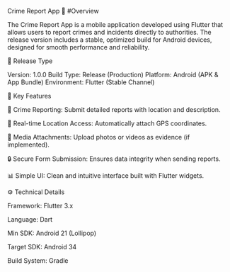 Crime Report App
🧾 #Overview

The Crime Report App is a mobile application developed using Flutter that allows users to report crimes and incidents directly to authorities. The release version includes a stable, optimized build for Android devices, designed for smooth performance and reliability.

🚀 Release Type

Version: 1.0.0
Build Type: Release (Production)
Platform: Android (APK & App Bundle)
Environment: Flutter (Stable Channel)

🧠 Key Features

🧾 Crime Reporting: Submit detailed reports with location and description.

📍 Real-time Location Access: Automatically attach GPS coordinates.

📸 Media Attachments: Upload photos or videos as evidence (if implemented).

🔒 Secure Form Submission: Ensures data integrity when sending reports.

📊 Simple UI: Clean and intuitive interface built with Flutter widgets.

⚙️ Technical Details

Framework: Flutter 3.x

Language: Dart

Min SDK: Android 21 (Lollipop)

Target SDK: Android 34

Build System: Gradle
